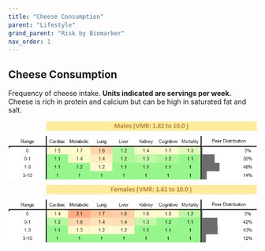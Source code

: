 ```yaml
---
title: "Cheese Consumption"
parent: "Lifestyle"
grand_parent: "Risk by Biomarker"
nav_order: 1
---
```



## Cheese Consumption


Frequency of cheese intake. **Units indicated are servings per week.** Cheese is rich in protein and calcium but can be high in saturated fat and salt.

<div style="display: flex; flex-direction: column; gap: 10px;">

  <img src="/assets/images/vmrbiomarker_cheese_intake__male.png" alt="Cheese Consumption VMR Male" style="margin-left: 15%">
  <img src="/assets/images/rr_cheese_intake__male.png" alt="Cheese Consumption RR Male">

  <img src="/assets/images/vmrbiomarker_cheese_intake__female.png" alt="Cheese Consumption VMR Female" style="margin-left: 15%; ">
  <img src="/assets/images/rr_cheese_intake__female.png" alt="Cheese Consumption RR Female">

</div>



